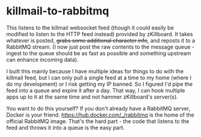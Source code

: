 # killmail-to-rabbitmq

This listens to the killmail websocket feed (though it could easily be modified to listen to the HTTP feed instead) provided by zKillboard.  It takes whatever is posted, ~~grabs some additional character info~~, and reposts it to a RabbitMQ stream.  (I now just post the raw contents to the message queue - ingest to the queue should be as fast as possible and something upstream can enhance incoming data).

I built this mainly because I have multiple ideas for things to do with the killmail feed, but I can only pull a single feed at a time to my home (where I do my development) or I risk getting my IP banned.  So I figured I'd pipe the feed into a queue and expire it after a day.  That way, I can hook multiple apps up to it at the same time and not hammer zKillboard's server(s).

You want to do this yourself?  If you don't already have a RabbitMQ server, Docker is your friend.  https://hub.docker.com/_/rabbitmq is the home of the official RabbitMQ image.  That's the hard part - the code that listens to the feed and throws it into a queue is the easy part.